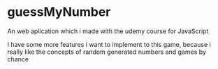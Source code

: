 # guessMyNumber
An web aplication which i made with the udemy course for JavaScript


I have some more features i want to implement to this game, because i really like the concepts of random generated numbers and games by chance
